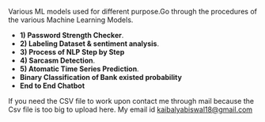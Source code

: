 Various ML models used for different purpose.Go through the procedures of the various Machine Learning Models.
- **1) Password Strength Checker**.
- **2) Labeling Dataset & sentiment analysis**.
- **3) Process of NLP Step by Step**
- **4) Sarcasm Detection**.
- **5) Atomatic Time Series Prediction**.
- **Binary Classification of Bank existed probability**
- **End to End Chatbot**

  
If you need the CSV file to work upon contact me through mail because the Csv file is too big to upload here.
My email id kaibalyabiswal18@gmail.com
